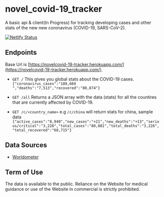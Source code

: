#  novel_covid-19_tracker
A basic api & client(In Progress) for tracking developing cases and other stats of the new new coronavirus (COVID-19, SARS-CoV-2).

[![Netlify Status](https://api.netlify.com/api/v1/badges/ff996e81-c4a8-43ec-8c90-0dc492dcd2de/deploy-status)](https://app.netlify.com/sites/covd/deploys)

## Endpoints
Base Url is [https://novelcovid-19-tracker.herokuapp.com/](https://novelcovid-19-tracker.herokuapp.com/).

- ```GET /```  This gives you global stats about the COVID-19 cases. ```{"coronavirus_cases":"189,669 ","deaths":"7,513","recovered":"80,874"}```

- ```GET /all``` Returns a JSON array with the data (stats) for all the countires that are currently affected by COVID-19.

- ```GET /c/<country_name>``` e.g ```/c/china``` will return stats for china, sample data ```{"active_cases":"8,940","new_cases":"+21","new_deaths":"+13","serious/critical":"3,226","total_cases":"80,881","total_deaths":"3,226","total_recovered":"68,715"}```

## Data Sources
- [Worldometer](https://www.worldometers.info/coronavirus/)

## Term of Use
The data is available to the public. Reliance on the Website for medical guidance or use of the Website in commercial is strictly prohibited.